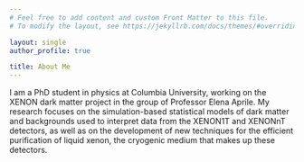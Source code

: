 ```yaml
---
# Feel free to add content and custom Front Matter to this file.
# To modify the layout, see https://jekyllrb.com/docs/themes/#overriding-theme-defaults

layout: single
author_profile: true

title: About Me
---
```


I am a PhD student in physics at Columbia University, working on the XENON dark matter project in the group of Professor Elena Aprile. My research focuses on the simulation-based statistical models of dark matter and backgrounds used to interpret data from the XENON1T and XENONnT detectors, as well as on the development of new techniques for the efficient purification of liquid xenon, the cryogenic medium that makes up these detectors. 

